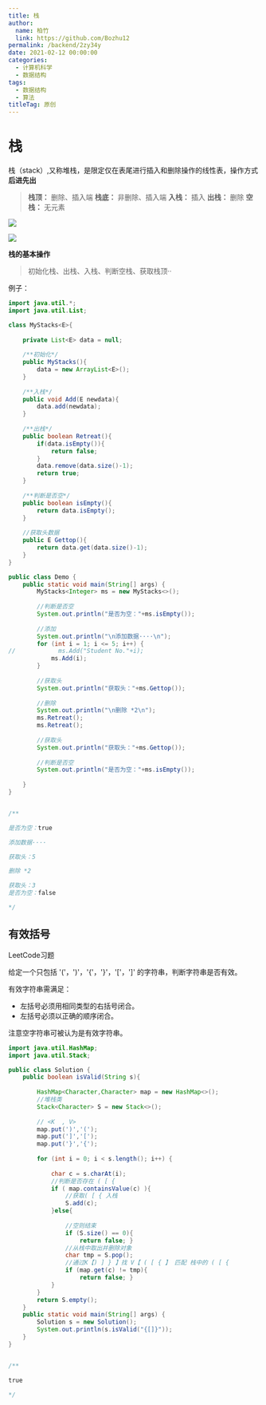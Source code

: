 ```yaml
---
title: 栈
author: 
  name: 柏竹
  link: https://github.com/Bozhu12
permalink: /backend/2zy34y
date: 2021-02-12 00:00:00
categories: 
  - 计算机科学
  - 数据结构
tags: 
  - 数据结构
  - 算法
titleTag: 原创
---
```

 # 栈

 栈（stack）,又称堆栈，是限定仅在表尾进行插入和删除操作的线性表，操作方式 **后进先出** 

> **栈顶：** 删除、插入端
> **栈底：** 非删除、插入端
> **入栈：** 插入 
> **出栈：** 删除 
> **空栈：** 无元素

![](https://image.bozhu12.cc/myblog/DataStructure/1.png)

![](https://image.bozhu12.cc/myblog/DataStructure/2.gif)

**栈的基本操作**

> 初始化栈、出栈、入栈、判断空栈、获取栈顶··

例子：

```java
import java.util.*;
import java.util.List;

class MyStacks<E>{
    
    private List<E> data = null;
    
    /**初始化*/
    public MyStacks(){
        data = new ArrayList<E>();
    }
    
    /**入栈*/
    public void Add(E newdata){
        data.add(newdata);
    }
    
    /**出栈*/
    public boolean Retreat(){
        if(data.isEmpty()){
            return false;
        }
        data.remove(data.size()-1);
        return true;
    }
    
    /**判断是否空*/
    public boolean isEmpty(){
        return data.isEmpty();
    }
    
    //获取头数据
    public E Gettop(){
        return data.get(data.size()-1);
    }
}

public class Demo {
    public static void main(String[] args) {
        MyStacks<Integer> ms = new MyStacks<>();
        
        //判断是否空
        System.out.println("是否为空："+ms.isEmpty());
        
        //添加
        System.out.println("\n添加数据····\n");
        for (int i = 1; i <= 5; i++) {
//            ms.Add("Student No."+i);
            ms.Add(i);
        }
        
        //获取头
        System.out.println("获取头："+ms.Gettop());
        
        //删除
        System.out.println("\n删除 *2\n");
        ms.Retreat();
        ms.Retreat();
    
        //获取头
        System.out.println("获取头："+ms.Gettop());
        
        //判断是否空
        System.out.println("是否为空："+ms.isEmpty());
        
    }
}


/**

是否为空：true

添加数据····

获取头：5

删除 *2

获取头：3
是否为空：false

*/
```

## 有效括号

LeetCode习题

给定一个只包括 '('，')'，'{'，'}'，'['，']' 的字符串，判断字符串是否有效。

有效字符串需满足：

- 左括号必须用相同类型的右括号闭合。
- 左括号必须以正确的顺序闭合。

注意空字符串可被认为是有效字符串。

```java
import java.util.HashMap;
import java.util.Stack;

public class Solution {
    public boolean isValid(String s){
        
        HashMap<Character,Character> map = new HashMap<>();
        //堆栈类
        Stack<Character> S = new Stack<>();
        
        // <K  , V>
        map.put(')','(');
        map.put(']','[');
        map.put('}','{');
        
        for (int i = 0; i < s.length(); i++) {
            
            char c = s.charAt(i);
            //判断是否存在 ( [ {
            if ( map.containsValue(c) ){
                //获取( [ { 入栈
                S.add(c);
            }else{
                
                //空则结束
                if (S.size() == 0){
                    return false; }
                //从栈中取出并删除对象
                char tmp = S.pop();
                //通过K【) ] } 】找 V【 ( [ { 】 匹配 栈中的 ( [ {
                if (map.get(c) != tmp){
                    return false; }
            }
        }
        return S.empty();
    }
    public static void main(String[] args) {
        Solution s = new Solution();
        System.out.println(s.isValid("{[]}"));
    }
}


/**

true

*/
```
